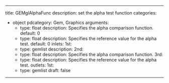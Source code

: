 
---
title: GEMglAlphaFunc
description: set the alpha test function
categories:
  - object
pdcategory: Gem, Graphics
arguments:
    - type: float
      description: Specifies the alpha comparison function.
      default: 0
    - type: float
      description: Specifies the reference value for the alpha test.
      default: 0
inlets:
  1st:
    - type: gemlist
      description:
  2nd:
    - type: float
      description: Specifies the alpha comparison function.
  3rd:
    - type: float
      description: Specifies the reference value for the alpha test.
outlets:
  1st:
    - type: gemlist
draft: false
---

